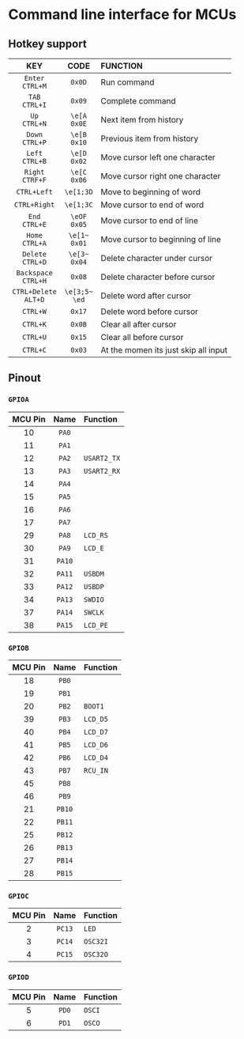 # Command line interface for MCUs

## Hotkey support

| **KEY**                   | **CODE**           | **FUNCTION**                          |
|:-------------------------:|:------------------:|:--------------------------------------|
| `Enter`<br>`CTRL+M`       | `0x0D`             | Run command                           |
| `TAB`<br>`CTRL+I`         | `0x09`             | Complete command                      |
| `Up`<br>`CTRL+N`          | `\e[A`<br>`0x0E`   | Next item from history                |
| `Down`<br>`CTRL+P`        | `\e[B`<br>`0x10`   | Previous item from history            |
| `Left`<br>`CTRL+B`        | `\e[D`<br>`0x02`   | Move cursor left one character        |
| `Right`<br>`CTRF+F`       | `\e[C`<br>`0x06`   | Move cursor right one character       |
| `CTRL+Left`               | `\e[1;3D`          | Move to beginning of word             |
| `CTRL+Right`              | `\e[1;3C`          | Move cursor to end of word            |
| `End`<br>`CTRL+E`         | `\eOF`<br>`0x05`   | Move cursor to end of line            |
| `Home`<br>`CTRL+A`        | `\e[1~`<br>`0x01`  | Move cursor to beginning of line      |
| `Delete`<br>`CTRL+D`      | `\e[3~`<br>`0x04`  | Delete character under cursor         |
| `Backspace`<br>`CTRL+H`   | `0x08`             | Delete character before cursor        |
| `CTRL+Delete`<br>`ALT+D`  | `\e[3;5~`<br>`\ed` | Delete word after cursor              |
| `CTRL+W`                  | `0x17`             | Delete word before cursor             |
| `CTRL+K`                  | `0x0B`             | Clear all after cursor                |
| `CTRL+U`                  | `0x15`             | Clear all before cursor               |
| `CTRL+C`                  | `0x03`             | At the momen its just skip all input  |



## Pinout

### `GPIOA`

| **MCU Pin** | **Name** | **Function** |
| :---------: | :------: | :----------- |
|     10      |  `PA0`   |              |
|     11      |  `PA1`   |              |
|     12      |  `PA2`   | `USART2_TX`  |
|     13      |  `PA3`   | `USART2_RX`  |
|     14      |  `PA4`   |              |
|     15      |  `PA5`   |              |
|     16      |  `PA6`   |              |
|     17      |  `PA7`   |              |
|     29      |  `PA8`   | `LCD_RS`     |
|     30      |  `PA9`   | `LCD_E`      |
|     31      |  `PA10`  |              |
|     32      |  `PA11`  | `USBDM`      |
|     33      |  `PA12`  | `USBDP`      |
|     34      |  `PA13`  | `SWDIO`      |
|     37      |  `PA14`  | `SWCLK`      |
|     38      |  `PA15`  | `LCD_PE`     |

### `GPIOB`

| **MCU Pin** | **Name** | **Function** |
| :---------: | :------: | :----------- |
|     18      |  `PB0`   |              |
|     19      |  `PB1`   |              |
|     20      |  `PB2`   | `BOOT1`      |
|     39      |  `PB3`   | `LCD_D5`     |
|     40      |  `PB4`   | `LCD_D7`     |
|     41      |  `PB5`   | `LCD_D6`     |
|     42      |  `PB6`   | `LCD_D4`     |
|     43      |  `PB7`   | `RCU_IN`     |
|     45      |  `PB8`   |              |
|     46      |  `PB9`   |              |
|     21      |  `PB10`  |              |
|     22      |  `PB11`  |              |
|     25      |  `PB12`  |              |
|     26      |  `PB13`  |              |
|     27      |  `PB14`  |              |
|     28      |  `PB15`  |              |

### `GPIOC`

| **MCU Pin** | **Name** | **Function** |
| :---------: | :------: | :----------- |
|      2      |  `PC13`  | `LED`        |
|      3      |  `PC14`  | `OSC32I`     |
|      4      |  `PC15`  | `OSC32O`     |

### `GPIOD`

| **MCU Pin** | **Name** | **Function** |
| :---------: | :------: | :----------- |
|      5      |  `PD0`   | `OSCI`       |
|      6      |  `PD1`   | `OSCO`       |
